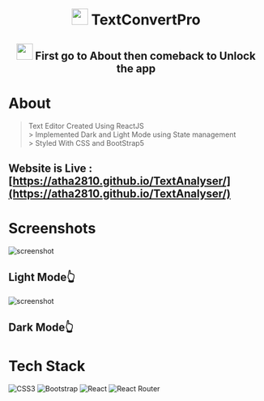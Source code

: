 <div align="center"><h1> <img src=Ticon.png width="32px"/> TextConvertPro </h1> </div>
<div align="center"><h2> <img src=Ticon.png width="32px"/> First go to About then comeback to Unlock the app </h2> </div>

# About
> Text Editor Created Using ReactJS<br> > Implemented Dark and Light Mode using State management<br> > Styled With CSS and BootStrap5

## Website is Live : [https://atha2810.github.io/TextAnalyser/](https://atha2810.github.io/TextAnalyser/)

# Screenshots
![screenshot](Light.png)<h2>Light Mode👆</h2>
![screenshot](Dark.png)<h2>Dark Mode👆</h2>

# Tech Stack
![CSS3](https://img.shields.io/badge/css3-%231572B6.svg?logo=css3&logoColor=white&style=for-the-badge)
![Bootstrap](https://img.shields.io/badge/bootstrap-%23563D7C.svg?logo=bootstrap&logoColor=white&style=for-the-badge)
![React](https://img.shields.io/badge/react-%2320232a.svg?logo=react&logoColor=%2361DAFB&style=for-the-badge)
![React Router](https://img.shields.io/badge/React_Router-CA4245?logo=react-router&logoColor=white&style=for-the-badge)
